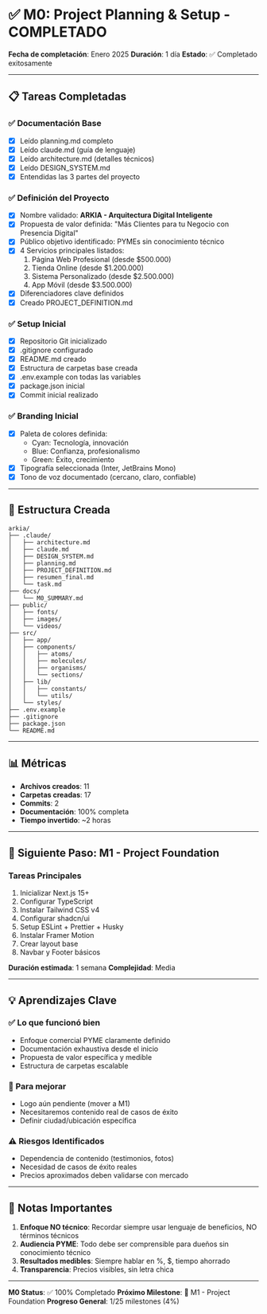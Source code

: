 # ✅ M0: Project Planning & Setup - COMPLETADO

**Fecha de completación**: Enero 2025
**Duración**: 1 día
**Estado**: ✅ Completado exitosamente

---

## 📋 Tareas Completadas

### ✅ Documentación Base
- [x] Leído planning.md completo
- [x] Leído claude.md (guía de lenguaje)
- [x] Leído architecture.md (detalles técnicos)
- [x] Leído DESIGN_SYSTEM.md
- [x] Entendidas las 3 partes del proyecto

### ✅ Definición del Proyecto
- [x] Nombre validado: **ARKIA - Arquitectura Digital Inteligente**
- [x] Propuesta de valor definida: "Más Clientes para tu Negocio con Presencia Digital"
- [x] Público objetivo identificado: PYMEs sin conocimiento técnico
- [x] 4 Servicios principales listados:
  1. Página Web Profesional (desde $500.000)
  2. Tienda Online (desde $1.200.000)
  3. Sistema Personalizado (desde $2.500.000)
  4. App Móvil (desde $3.500.000)
- [x] Diferenciadores clave definidos
- [x] Creado PROJECT_DEFINITION.md

### ✅ Setup Inicial
- [x] Repositorio Git inicializado
- [x] .gitignore configurado
- [x] README.md creado
- [x] Estructura de carpetas base creada
- [x] .env.example con todas las variables
- [x] package.json inicial
- [x] Commit inicial realizado

### ✅ Branding Inicial
- [x] Paleta de colores definida:
  - Cyan: Tecnología, innovación
  - Blue: Confianza, profesionalismo
  - Green: Éxito, crecimiento
- [x] Tipografía seleccionada (Inter, JetBrains Mono)
- [x] Tono de voz documentado (cercano, claro, confiable)

---

## 📁 Estructura Creada

```
arkia/
├── .claude/
│   ├── architecture.md
│   ├── claude.md
│   ├── DESIGN_SYSTEM.md
│   ├── planning.md
│   ├── PROJECT_DEFINITION.md
│   ├── resumen_final.md
│   └── task.md
├── docs/
│   └── M0_SUMMARY.md
├── public/
│   ├── fonts/
│   ├── images/
│   └── videos/
├── src/
│   ├── app/
│   ├── components/
│   │   ├── atoms/
│   │   ├── molecules/
│   │   ├── organisms/
│   │   └── sections/
│   ├── lib/
│   │   ├── constants/
│   │   └── utils/
│   └── styles/
├── .env.example
├── .gitignore
├── package.json
└── README.md
```

---

## 📊 Métricas

- **Archivos creados**: 11
- **Carpetas creadas**: 17
- **Commits**: 2
- **Documentación**: 100% completa
- **Tiempo invertido**: ~2 horas

---

## 🎯 Siguiente Paso: M1 - Project Foundation

### Tareas Principales
1. Inicializar Next.js 15+
2. Configurar TypeScript
3. Instalar Tailwind CSS v4
4. Configurar shadcn/ui
5. Setup ESLint + Prettier + Husky
6. Instalar Framer Motion
7. Crear layout base
8. Navbar y Footer básicos

**Duración estimada**: 1 semana
**Complejidad**: Media

---

## 💡 Aprendizajes Clave

### ✅ Lo que funcionó bien
- Enfoque comercial PYME claramente definido
- Documentación exhaustiva desde el inicio
- Propuesta de valor específica y medible
- Estructura de carpetas escalable

### 🔄 Para mejorar
- Logo aún pendiente (mover a M1)
- Necesitaremos contenido real de casos de éxito
- Definir ciudad/ubicación específica

### ⚠️ Riesgos Identificados
- Dependencia de contenido (testimonios, fotos)
- Necesidad de casos de éxito reales
- Precios aproximados deben validarse con mercado

---

## 📝 Notas Importantes

1. **Enfoque NO técnico**: Recordar siempre usar lenguaje de beneficios, NO términos técnicos
2. **Audiencia PYME**: Todo debe ser comprensible para dueños sin conocimiento técnico
3. **Resultados medibles**: Siempre hablar en %, $, tiempo ahorrado
4. **Transparencia**: Precios visibles, sin letra chica

---

**M0 Status**: ✅ 100% Completado
**Próximo Milestone**: 🎯 M1 - Project Foundation
**Progreso General**: 1/25 milestones (4%)
